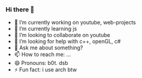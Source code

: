 ### Hi there 👋

- 🔭 I’m currently working on youtube, web-projects
- 🌱 I’m currently learning js
- 👯 I’m looking to collaborate on youtube
- 🤔 I’m looking for help with c++, openGL, c#
- 💬 Ask me about something?
- 📫 How to reach me: ...
- 😄 Pronouns: b0t. dsb
- ⚡ Fun fact: i use arch btw

<!--
**DarkSunB0t/DarkSunB0t** is a ✨ _special_ ✨ repository because its `README.md` (this file) appears on your GitHub profile.
-->
